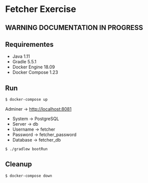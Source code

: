 # Fetcher Exercise

## WARNING DOCUMENTATION IN PROGRESS

## Requirementes

* Java 1.11
* Gradle 5.5.1
* Docker Engine 18.09
* Docker Compose 1.23

## Run

```bash
$ docker-compose up
```

Adminer -> [http://localhost:8081](http://localhost:8081)

* System -> PostgreSQL	
* Server -> db
* Username -> fetcher	
* Password -> fetcher_password	
* Database -> fetcher_db

```$bach
$ ./gradlew bootRun
```

## Cleanup

```bash
$ docker-compose down
```
